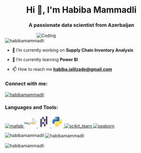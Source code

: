 
<h1 align="center">Hi 👋, I'm Habiba Mammadli</h1>
<h3 align="center">A passionate data scientist from Azerbaijan</h3>
<img align="right" alt="Coding" width=400 scr="[https://tenor.com/tr/view/data-analysis-graph-chart-gif-23151718](https://dribbble.com/shots/3587000-Coding/attachments/9907911?mode=media)">

<p align="left"> <img src="https://komarev.com/ghpvc/?username=habibamammadli&label=Profile%20views&color=0e75b6&style=flat" alt="habibamammadli" /> </p>

- 🔭 I’m currently working on **Supply Chain Inventory Analysis**

- 🌱 I’m currently learning **Power BI**

- 📫 How to reach me **habiba.jalilzade@gmail.com**

<h3 align="left">Connect with me:</h3>
<p align="left">
<a href="https://linkedin.com/in/habibamammadli" target="blank"><img align="center" src="https://raw.githubusercontent.com/rahuldkjain/github-profile-readme-generator/master/src/images/icons/Social/linked-in-alt.svg" alt="habibamammadli" height="30" width="40" /></a>
</p>

<h3 align="left">Languages and Tools:</h3>
<p align="left"> <a href="https://www.mathworks.com/" target="_blank" rel="noreferrer"> <img src="https://upload.wikimedia.org/wikipedia/commons/2/21/Matlab_Logo.png" alt="matlab" width="40" height="40"/> </a> <a href="https://www.mysql.com/" target="_blank" rel="noreferrer"> <img src="https://raw.githubusercontent.com/devicons/devicon/master/icons/mysql/mysql-original-wordmark.svg" alt="mysql" width="40" height="40"/> </a> <a href="https://pandas.pydata.org/" target="_blank" rel="noreferrer"> <img src="https://raw.githubusercontent.com/devicons/devicon/2ae2a900d2f041da66e950e4d48052658d850630/icons/pandas/pandas-original.svg" alt="pandas" width="40" height="40"/> </a> <a href="https://www.python.org" target="_blank" rel="noreferrer"> <img src="https://raw.githubusercontent.com/devicons/devicon/master/icons/python/python-original.svg" alt="python" width="40" height="40"/> </a> <a href="https://scikit-learn.org/" target="_blank" rel="noreferrer"> <img src="https://upload.wikimedia.org/wikipedia/commons/0/05/Scikit_learn_logo_small.svg" alt="scikit_learn" width="40" height="40"/> </a> <a href="https://seaborn.pydata.org/" target="_blank" rel="noreferrer"> <img src="https://seaborn.pydata.org/_images/logo-mark-lightbg.svg" alt="seaborn" width="40" height="40"/> </a> </p>

<p><img align="left" src="https://github-readme-stats.vercel.app/api/top-langs?username=habibamammadli&show_icons=true&locale=en&layout=compact" alt="habibamammadli" /></p>

<p>&nbsp;<img align="center" src="https://github-readme-stats.vercel.app/api?username=habibamammadli&show_icons=true&locale=en" alt="habibamammadli" /></p>

<p><img align="center" src="https://github-readme-streak-stats.herokuapp.com/?user=habibamammadli&" alt="habibamammadli" /></p>

